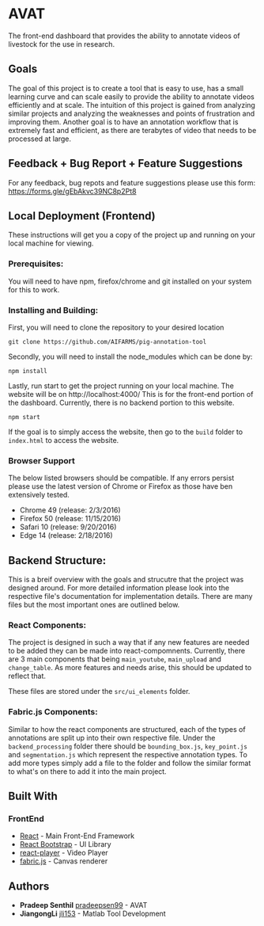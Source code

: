 # AVAT

The front-end dashboard that provides the ability to annotate videos of livestock for the use in research.

## Goals
The goal of this project is to create a tool that is easy to use, has a small learning curve and can scale easily to provide the ability to annotate videos efficiently and at scale. The intuition of this project is gained from analyzing similar projects and analyzing the weaknesses and points of frustration and improving them. Another goal is to have an annotation workflow that is extremely fast and efficient, as there are terabytes of video that needs to be processed at large. 

## Feedback + Bug Report + Feature Suggestions

For any feedback, bug repots and feature suggestions please use this form: https://forms.gle/gEbAkvc39NC8p2Pt8

## Local Deployment (Frontend)

These instructions will get you a copy of the project up and running on your local machine for viewing. 

### Prerequisites:

You will need to have npm, firefox/chrome and git installed on your system for this to work. 

### Installing and Building:

First, you will need to clone the repository to your desired location

```
git clone https://github.com/AIFARMS/pig-annotation-tool
```

Secondly, you will need to install the node_modules which can be done by:
```
npm install
```
Lastly, run start to get the project running on your local machine. The website will be on http://localhost:4000/ 
This is for the front-end portion of the dashboard. Currently, there is no backend portion to this website.
```
npm start
```

If the goal is to simply access the website, then go to the ```build``` folder to ```index.html``` to access the website. 

### Browser Support

The below listed browsers should be compatible. If any errors persist please use the latest version of Chrome or Firefox as those have ben extensively tested.

* Chrome 49 (release: 2/3/2016)
* Firefox 50 (release: 11/15/2016)
* Safari 10 (release: 9/20/2016)
* Edge 14 (release: 2/18/2016)

## Backend Structure:

This is a breif overview with the goals and strucutre that the project was designed around. For more detailed information please look into the respective file's documentation for implementation details. There are many files but the most important ones are outlined below. 

### React Components:

The project is designed in such a way that if any new features are needed to be added they can be made into react-compomnents. Currently, there are 3 main components that being ```main_youtube```, ```main_upload``` and ```change_table```. As more features and needs arise, this should be updated to reflect that.

These files are stored under the ```src/ui_elements``` folder.

### Fabric.js Components:

Similar to how the react components are structured, each of the types of annotations are split up into their own respective file. Under the ```backend_processing``` folder there should be ```bounding_box.js```, ```key_point.js``` and ```segmentation.js``` which represent the respective annotation types. To add more types simply add a file to the folder and follow the similar format to what's on there to add it into the main project. 


## Built With

### FrontEnd
* [React](https://reactjs.org/) - Main Front-End Framework
* [React Bootstrap](https://react-bootstrap.github.io/) - UI Library
* [react-player](https://www.npmjs.com/package/react-player) - Video Player
* [fabric.js](http://fabricjs.com/) - Canvas renderer

## Authors

* **Pradeep Senthil** [pradeepsen99](https://github.com/pradeepsen99) - AVAT
* **JiangongLi** [jli153](jli153@illinois.edu) - Matlab Tool Development
